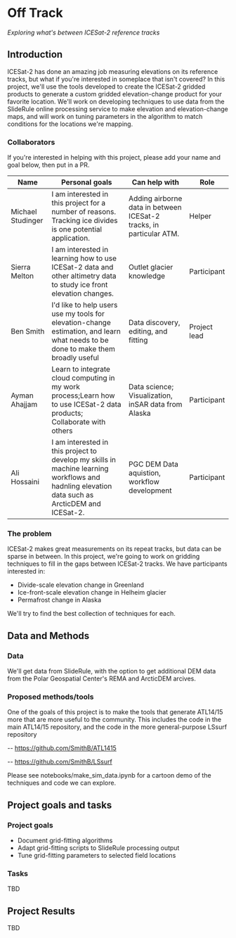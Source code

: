# Off Track 
_Exploring what's between ICESat-2 reference tracks_


## Introduction

ICESat-2 has done an amazing job measuring elevations on its reference tracks, but what if you're interested in someplace that isn't covered?  In this project, we'll use the tools developed to create the ICESat-2 gridded products to generate a custom gridded elevation-change product for your favorite location.  We'll work on developing techniques to use data from the SlideRule online processing service to make elevation and elevation-change maps, and will work on tuning parameters in the algorithm to match conditions for the locations we're mapping.


### Collaborators

If you're interested in helping with this project, please add your name and goal below, then put in a PR.

| Name | Personal goals | Can help with | Role |
| ------------- | ------------- | ------------- | ------------- |
| Michael Studinger | I am interested in this project for a number of reasons. Tracking ice divides is one potential application. | Adding airborne data in between ICESat-2 tracks, in particular ATM. | Helper |
| Sierra Melton | I am interested in learning how to use ICESat-2 data and other altimetry data to study ice front elevation changes. | Outlet glacier knowledge | Participant |
| Ben Smith | I'd like to help users use my tools for elevation-change estimation, and learn what needs to be done to make them broadly useful | Data discovery, editing, and fitting | Project lead |
| Ayman Ahajjam | Learn to integrate cloud computing in my work process;Learn how to use ICESat-2 data products; Collaborate with others | Data science; Visualization, inSAR data from Alaska | Participant |   
| Ali Hossaini | I am interested in this project to develop my skills in machine learning workflows and hadnling elevation data such as ArcticDEM and ICESat-2. | PGC DEM Data aquistion, workflow development | Participant |



### The problem

ICESat-2 makes great measurements on its repeat tracks, but data can be sparse in between.  In this project, we're going to work on gridding techniques to fill in the gaps between ICESat-2 tracks.  We have participants interested in:

- Divide-scale elevation change in Greenland
- Ice-front-scale elevation change in Helheim glacier
- Permafrost change in Alaska

We'll try to find the best collection of techniques for each.


## Data and Methods

### Data

We'll get data from SlideRule, with the option to get additional DEM data from the Polar Geospatial Center's REMA and ArcticDEM arcives.


### Proposed methods/tools

One of the goals of this project is to make the tools that generate ATL14/15 more that are more useful to the community.  This includes the code in the main ATL14/15 repository, and the code in the more general-purpose LSsurf repository

-- https://github.com/SmithB/ATL1415

-- https://github.com/SmithB/LSsurf

Please see notebooks/make\_sim\_data.ipynb for a cartoon demo of the techniques and code we can explore.

<!--- # ### Additional resources or background reading

# Optional: links to manuscripts or technical documents providing background information, context, or other relevant information. --->

## Project goals and tasks

### Project goals

* Document grid-fitting algorithms
* Adapt grid-fitting scripts to SlideRule processing output
* Tune grid-fitting parameters to selected field locations

### Tasks

TBD


<!--- * Task 1 (all team members will learn to use GitHub)
* Task 2 (team members will use the scikit-learn python library)
  * Task 2a (assigned to team member A)
  * Task 2b (assigned to team member B)
* Task 3
* ... --->

## Project Results

TBD
